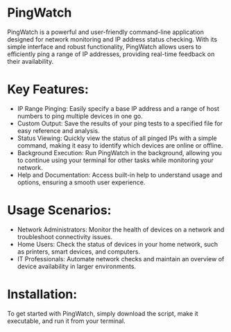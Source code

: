 # PingWatch
PingWatch is a powerful and user-friendly command-line application designed for network monitoring and IP address status checking. With its simple interface and robust functionality, PingWatch allows users to efficiently ping a range of IP addresses, providing real-time feedback on their availability.

# Key Features:
- IP Range Pinging: Easily specify a base IP address and a range of host numbers to ping multiple devices in one go.
- Custom Output: Save the results of your ping tests to a specified file for easy reference and analysis.
- Status Viewing: Quickly view the status of all pinged IPs with a simple command, making it easy to identify which devices are online or offline.
- Background Execution: Run PingWatch in the background, allowing you to continue using your terminal for other tasks while monitoring your network.
- Help and Documentation: Access built-in help to understand usage and options, ensuring a smooth user experience.
# Usage Scenarios:
- Network Administrators: Monitor the health of devices on a network and troubleshoot connectivity issues.
- Home Users: Check the status of devices in your home network, such as printers, smart devices, and computers.
- IT Professionals: Automate network checks and maintain an overview of device availability in larger environments.
# Installation:
To get started with PingWatch, simply download the script, make it executable, and run it from your terminal.
